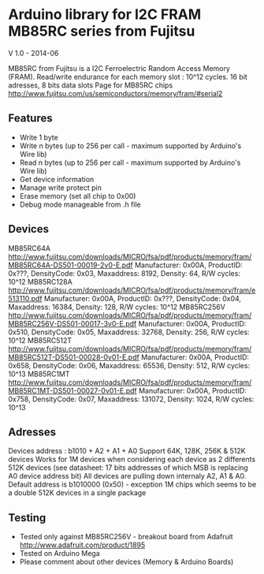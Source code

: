 Arduino library for I2C FRAM MB85RC series from Fujitsu
==============
V 1.0 - 2014-06


MB85RC from Fujitsu is a I2C Ferroelectric Random Access Memory (FRAM). Read/write endurance for each memory slot : 10^12 cycles.
16 bit adresses, 8 bits data slots
Page for MB85RC chips http://www.fujitsu.com/us/semiconductors/memory/fram/#serial2

## Features ##
- Write 1 byte
- Write n bytes (up to 256 per call - maximum supported by Arduino's Wire lib)
- Read n bytes (up to 256 per call - maximum supported by Arduino's Wire lib)
- Get device information
- Manage write protect pin
- Erase memory (set all chip to 0x00)
- Debug mode manageable from .h file


## Devices ##
MB85RC64A	http://www.fujitsu.com/downloads/MICRO/fsa/pdf/products/memory/fram/MB85RC64A-DS501-00019-2v0-E.pdf
			Manufacturer: 0x00A, ProductID: 0x???, DensityCode: 0x03, Maxaddress: 8192, Density: 64, R/W cycles: 10^12
MB85RC128A	http://www.fujitsu.com/downloads/MICRO/fsa/pdf/products/memory/fram/e513110.pdf
			Manufacturer: 0x00A, ProductID: 0x???, DensityCode: 0x04, Maxaddress: 16384, Density: 128, R/W cycles: 10^12
MB85RC256V 	http://www.fujitsu.com/downloads/MICRO/fsa/pdf/products/memory/fram/MB85RC256V-DS501-00017-3v0-E.pdf
			Manufacturer: 0x00A, ProductID: 0x510, DensityCode: 0x05, Maxaddress: 32768, Density: 256, R/W cycles: 10^12
MB85RC512T	http://www.fujitsu.com/downloads/MICRO/fsa/pdf/products/memory/fram/MB85RC512T-DS501-00028-0v01-E.pdf
			Manufacturer: 0x00A, ProductID: 0x658, DensityCode: 0x06, Maxaddress: 65536, Density: 512, R/W cycles: 10^13
MB85RC1MT	http://www.fujitsu.com/downloads/MICRO/fsa/pdf/products/memory/fram/MB85RC1MT-DS501-00027-0v01-E.pdf
			Manufacturer: 0x00A, ProductID: 0x758, DensityCode: 0x07, Maxaddress: 131072, Density: 1024, R/W cycles: 10^13

## Adresses ##
Devices address : b1010 + A2 + A1 + A0
Support 64K, 128K, 256K & 512K devices
Works for 1M devices when considering each device as 2 differents 512K devices (see datasheet: 17 bits addresses of which MSB is replacing A0 device address bit)
All devices are pulling down internaly A2, A1 & A0. Default address is b1010000 (0x50) - exception 1M chips which seems to be a double 512K devices in a single package

## Testing ##
- Tested only against MB85RC256V - breakout board from Adafruit http://www.adafruit.com/product/1895
- Tested on Arduino Mega 
- Please comment about other devices (Memory & Arduino Boards)


